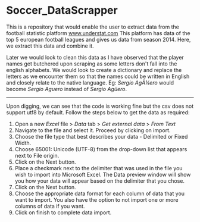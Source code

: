# Soccer_DataScrapper

This is a repository that would enable the user to extract data from the football statistic platform www.understat.com
This platform has data of the top 5 european football leagues and gives us data from season 2014. 
Here, we extract this data and combine it. 

Later we would look to clean this data as I have observed that the player names get butchered upon scraping as some letters don't fall into the english alphabets.
We would look to create a dictionary and replace the letters as we encounter them so that the names could be written in English and closely relate to the native language.
Eg: *Sergio AgÃ¼ero* would become *Sergio Aguero* instead of _Sergio Agüero_.

-----------------------

Upon digging, we can see that the code is working fine but the csv does not support utf8 by default.
Follow the steps below to get the data as required:

1.  Open a new *Excel* file > *Data* tab > *Get external data* > *From Text*
2.  Navigate to the file and select it. Proceed by clicking on import.
3.  Choose the file type that best describes your data - Delimited or Fixed Width.
4.  Choose 65001: Unicode (UTF-8) from the drop-down list that appears next to File origin.
5.  Click on the Next button.
6.  Place a checkmark next to the delimiter that was used in the file you wish to import into Microsoft Excel. The Data preview window will show you how your data will appear based on the delimiter that you chose.
7.  Click on the Next button.
8.  Choose the appropriate data format for each column of data that you want to import. You also have the option to not import one or more columns of data if you want.
9.  Click on finish to complete data import.

